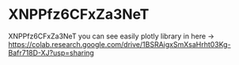 # XNPPfz6CFxZa3NeT
XNPPfz6CFxZa3NeT
you can  see easily plotly library in here -> https://colab.research.google.com/drive/1BSRAigxSmXsaHrht03Kg-Bafr718D-XJ?usp=sharing

